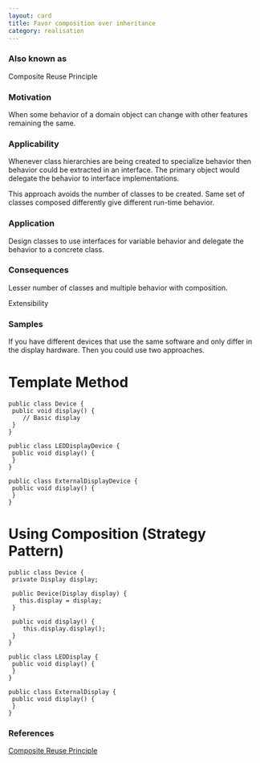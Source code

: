 ```yaml
---
layout: card
title: Favor composition over inheritance
category: realisation
---
```


### Also known as

Composite Reuse Principle

### Motivation

When some behavior of a domain object can change with other features remaining the same.

### Applicability

Whenever class hierarchies are being created to specialize behavior then behavior could be extracted in an interface. The primary object would delegate the behavior to interface implementations.

This approach avoids the number of classes to be created. Same set of classes composed differently give different run-time behavior.

### Application

Design classes to use interfaces for variable behavior and delegate the behavior to a concrete class.

### Consequences

Lesser number of classes and multiple behavior with composition.

Extensibility

### Samples

If you have different devices that use the same software and only differ in the display hardware. Then you could use two approaches.

# Template Method

    public class Device {
     public void display() {
        // Basic display
     }
    }

    public class LEDDisplayDevice {
     public void display() {
     }
    }

    public class ExternalDisplayDevice {
     public void display() {
     }
    }

# Using Composition (Strategy Pattern)

    public class Device {
     private Display display;

     public Device(Display display) {
       this.display = display;
     }

     public void display() {
        this.display.display();
     }
    }

    public class LEDDisplay {
     public void display() {
     }
    }

    public class ExternalDisplay {
     public void display() {
     }
    }

### References

[Composite Reuse Principle](http://www.cs.sjsu.edu/~pearce/cs251b/principles/crp.htm)



